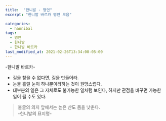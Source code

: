 ```yaml
---
title:  "한니발 - 명언"
excerpt: "한니발 바르카 명언 모음"

categories:
  - hannibal
tags:
  - 명언
  - 한니발
  - 한니발 바르카
last_modified_at: 2021-02-26T13:34:00-05:00
---
```


-한니발 바르카-

- 길을 찾을 수 없다면, 길을 만들어라.
- 눈물 흘릴 눈이 하나뿐이라하는 것이 원망스럽다.
- 대부분의 일은 그 자체로도 불가능한 일처럼 보인다, 하지만 관점을 바꾸면 가능한 일이 될 수도 있다.

> 불굴의 의지 앞에서는 높은 산도 몸을 낮춘다.  
> -한니발의 묘지명-
